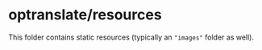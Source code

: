 # optranslate/resources

This folder contains static resources (typically an `"images"` folder as well).
